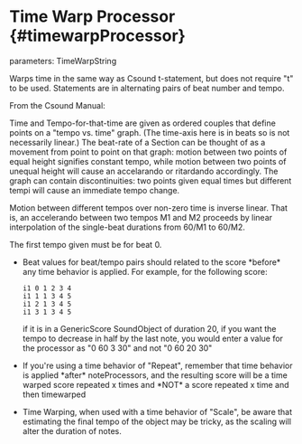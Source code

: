 Time Warp Processor {#timewarpProcessor}
===================

parameters: TimeWarpString

Warps time in the same way as Csound t-statement, but does not require
\"t\" to be used. Statements are in alternating pairs of beat number and
tempo.

From the Csound Manual:

Time and Tempo-for-that-time are given as ordered couples that define
points on a \"tempo vs. time\" graph. (The time-axis here is in beats so
is not necessarily linear.) The beat-rate of a Section can be thought of
as a movement from point to point on that graph: motion between two
points of equal height signifies constant tempo, while motion between
two points of unequal height will cause an accelarando or ritardando
accordingly. The graph can contain discontinuities: two points given
equal times but different tempi will cause an immediate tempo change.

Motion between different tempos over non-zero time is inverse linear.
That is, an accelerando between two tempos M1 and M2 proceeds by linear
interpolation of the single-beat durations from 60/M1 to 60/M2.

The first tempo given must be for beat 0.

-   Beat values for beat/tempo pairs should related to the score
    \*before\* any time behavior is applied. For example, for the
    following score:

        i1 0 1 2 3 4
        i1 1 1 3 4 5 
        i1 2 1 3 4 5 
        i1 3 1 3 4 5 

    if it is in a GenericScore SoundObject of duration 20, if you want
    the tempo to decrease in half by the last note, you would enter a
    value for the processor as \"0 60 3 30\" and not \"0 60 20 30\"

-   If you\'re using a time behavior of \"Repeat\", remember that time
    behavior is applied \*after\* noteProcessors, and the resulting
    score will be a time warped score repeated x times and \*NOT\* a
    score repeated x time and then timewarped

-   Time Warping, when used with a time behavior of \"Scale\", be aware
    that estimating the final tempo of the object may be tricky, as the
    scaling will alter the duration of notes.

